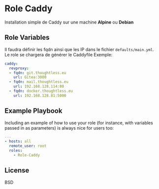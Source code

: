 Role Caddy
=========

Installation simple de Caddy sur une machine **Alpine** ou **Debian**

Role Variables
--------------

Il faudra définir les fqdn ainsi que les IP dans le fichier `defaults/main.yml`. Le role se chargera de générer le Caddyfile
Exemple: 
```yml
caddy:
  revproxy:
  - fqdn: git.thoughtless.eu 
    url: Gitea:3000
  - fqdn: mail.thoughtless.eu
    url: 192.168.128.114:80
  - fqdn: docker.thoughtless.eu
    url: 192.168.128.81:5000
```

Example Playbook
----------------

Including an example of how to use your role (for instance, with variables passed in as parameters) is always nice for users too:
```yml
---
- hosts: all
  remote_user: root
  roles:
    - Role-Caddy
```

License
-------

BSD

